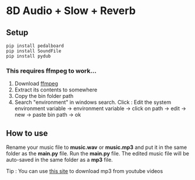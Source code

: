 # 8D Audio + Slow + Reverb

## Setup

```
pip install pedalboard
pip install SoundFile
pip install pydub
```

### This requires ffmpeg to work...

1. Download [ffmpeg](https://github.com/BtbN/FFmpeg-Builds/releases/download/latest/ffmpeg-master-latest-win64-gpl.zip)
2. Extract its contents to somewhere
3. Copy the bin folder path
4. Search "environment" in windows search. Click : Edit the system environment variable -> environment variable -> click on path -> edit -> new -> paste bin path -> ok

## How to use

Rename your music file to **music.wav** or **music.mp3** and put it in the same folder as the **main.py** file. Run the **main.py** file. The edited music file will be auto-saved in the same folder as a **mp3** file.

Tip : You can use [this site](https://get.topsandtees.space/) to download mp3 from youtube videos
